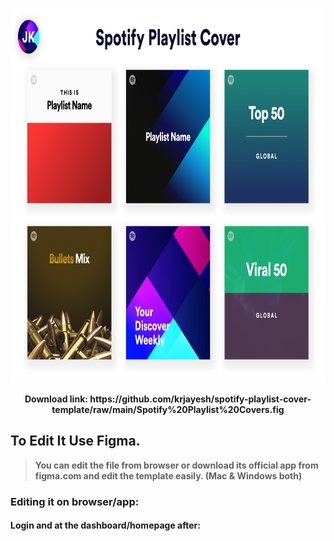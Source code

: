 <p align="center">
    <img height="600" src="https://raw.githubusercontent.com/krjayesh/spotify-playlist-cover-template/main/Sotify%20Playlist%20Cover.png">
    <br>
</p>

<p align="center">
    <b>Download link: https://github.com/krjayesh/spotify-playlist-cover-template/raw/main/Spotify%20Playlist%20Covers.fig<b>
</p>
    
## To Edit It Use Figma.
> You can edit the file from browser or download its official app from figma.com and edit the
template easily. (Mac & Windows both)

### Editing it on browser/app:
#### Login and at the dashboard/homepage after:
